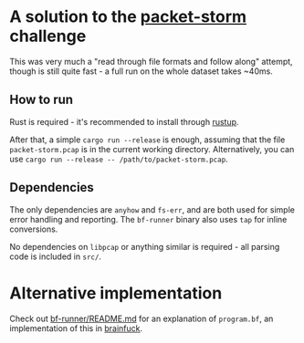 # A solution to the [packet-storm](https://www.coretechsec.com/operation-packet-storm) challenge

This was very much a "read through file formats and follow along" attempt,
though is still quite fast - a full run on the whole dataset takes ~40ms.

## How to run

Rust is required - it's recommended to install through [rustup](https://rustup.rs/).

After that, a simple `cargo run --release` is enough, assuming that the
file `packet-storm.pcap` is in the current working directory.
Alternatively, you can use `cargo run --release -- /path/to/packet-storm.pcap`.

## Dependencies

The only dependencies are `anyhow` and `fs-err`, and are both used for
simple error handling and reporting. The `bf-runner` binary also uses `tap`
for inline conversions.

No dependencies on `libpcap` or anything similar is required - all parsing code
is included in `src/`.

# Alternative implementation

Check out [bf-runner/README.md](bf-runner/README.md) for an explanation of
`program.bf`, an implementation of this in [brainfuck](https://en.wikipedia.org/wiki/Brainfuck).

